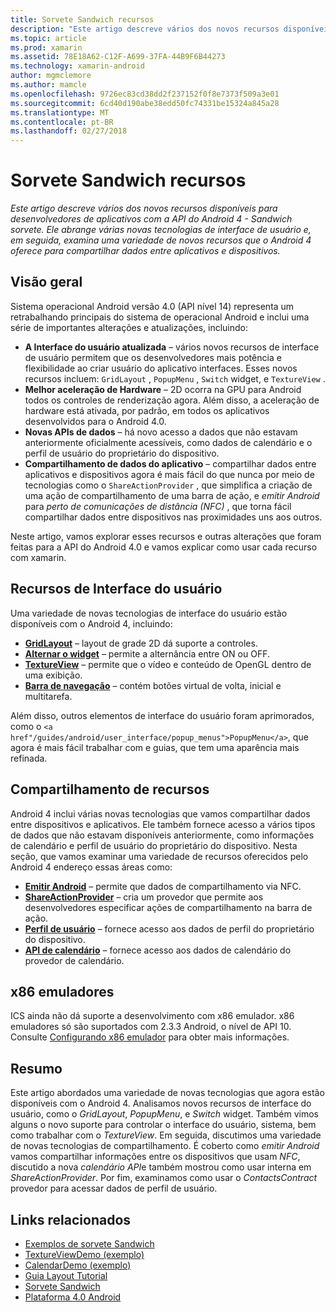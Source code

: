 ```yaml
---
title: Sorvete Sandwich recursos
description: "Este artigo descreve vários dos novos recursos disponíveis para desenvolvedores de aplicativos com a API do Android 4 - Sandwich sorvete. Ele abrange várias novas tecnologias de interface de usuário e, em seguida, examina uma variedade de novos recursos que o Android 4 oferece para compartilhar dados entre aplicativos e dispositivos."
ms.topic: article
ms.prod: xamarin
ms.assetid: 78E18A62-C12F-A699-37FA-44B9F6B44273
ms.technology: xamarin-android
author: mgmclemore
ms.author: mamcle
ms.openlocfilehash: 9726ec83cd38dd2f237152f0f8e7373f509a3e01
ms.sourcegitcommit: 6cd40d190abe38edd50fc74331be15324a845a28
ms.translationtype: MT
ms.contentlocale: pt-BR
ms.lasthandoff: 02/27/2018
---
```

# <a name="ice-cream-sandwich-features"></a>Sorvete Sandwich recursos

_Este artigo descreve vários dos novos recursos disponíveis para desenvolvedores de aplicativos com a API do Android 4 - Sandwich sorvete. Ele abrange várias novas tecnologias de interface de usuário e, em seguida, examina uma variedade de novos recursos que o Android 4 oferece para compartilhar dados entre aplicativos e dispositivos._

## <a name="overview"></a>Visão geral

Sistema operacional Android versão 4.0 (API nível 14) representa um retrabalhando principais do sistema de operacional Android e inclui uma série de importantes alterações e atualizações, incluindo:

-   **A Interface do usuário atualizada** – vários novos recursos de interface de usuário permitem que os desenvolvedores mais potência e flexibilidade ao criar usuário do aplicativo interfaces. Esses novos recursos incluem: `GridLayout` , `PopupMenu` , `Switch` widget, e `TextureView` . 
-   **Melhor aceleração de Hardware** – 2D ocorra na GPU para Android todos os controles de renderização agora. Além disso, a aceleração de hardware está ativada, por padrão, em todos os aplicativos desenvolvidos para o Android 4.0. 
-   **Novas APIs de dados** – há novo acesso a dados que não estavam anteriormente oficialmente acessíveis, como dados de calendário e o perfil de usuário do proprietário do dispositivo. 
-   **Compartilhamento de dados do aplicativo** – compartilhar dados entre aplicativos e dispositivos agora é mais fácil do que nunca por meio de tecnologias como o `ShareActionProvider` , que simplifica a criação de uma ação de compartilhamento de uma barra de ação, e *emitir Android* para *perto de comunicações de distância (NFC)* , que torna fácil compartilhar dados entre dispositivos nas proximidades uns aos outros. 


Neste artigo, vamos explorar esses recursos e outras alterações que foram feitas para a API do Android 4.0 e vamos explicar como usar cada recurso com xamarin.

## <a name="user-interface-features"></a>Recursos de Interface do usuário

Uma variedade de novas tecnologias de interface do usuário estão disponíveis com o Android 4, incluindo:

-   **[GridLayout](~/android/user-interface/layouts/grid-layout.md)**  – layout de grade 2D dá suporte a controles. 
-   **[Alternar o widget](~/android/user-interface/controls/switch.md)**  – permite a alternância entre ON ou OFF. 
-   **[TextureView](~/android/user-interface/controls/texture-view.md)**  – permite que o vídeo e conteúdo de OpenGL dentro de uma exibição. 
-   **[Barra de navegação](~/android/user-interface/controls/navigation-bar.md)**  – contém botões virtual de volta, inicial e multitarefa. 


Além disso, outros elementos de interface do usuário foram aprimorados, como o `<a href"/guides/android/user_interface/popup_menus">PopupMenu</a>`, que agora é mais fácil trabalhar com e guias, que tem uma aparência mais refinada.

## <a name="sharing-features"></a>Compartilhamento de recursos

Android 4 inclui várias novas tecnologias que vamos compartilhar dados entre dispositivos e aplicativos. Ele também fornece acesso a vários tipos de dados que não estavam disponíveis anteriormente, como informações de calendário e perfil de usuário do proprietário do dispositivo. Nesta seção, que vamos examinar uma variedade de recursos oferecidos pelo Android 4 endereço essas áreas como:

-  **[Emitir Android](~/android/platform/android-beam.md)**  – permite que dados de compartilhamento via NFC.
-   **[ShareActionProvider](~/android/user-interface/controls/action-bar.md)**  – cria um provedor que permite aos desenvolvedores especificar ações de compartilhamento na barra de ação. 
-   **[Perfil de usuário](~/android/user-interface/user-profile.md)**  – fornece acesso aos dados de perfil do proprietário do dispositivo. 
-   **[API de calendário](~/android/user-interface/controls/calendar.md)**  – fornece acesso aos dados de calendário do provedor de calendário. 

## <a name="x86-emulators"></a>x86 emuladores

ICS ainda não dá suporte a desenvolvimento com x86 emulador. x86 emuladores só são suportados com 2.3.3 Android, o nível de API 10. Consulte [Configurando x86 emulador](~/android/get-started/installation/android-emulator/index.md) para obter mais informações.

## <a name="summary"></a>Resumo

Este artigo abordados uma variedade de novas tecnologias que agora estão disponíveis com o Android 4. Analisamos novos recursos de interface do usuário, como o *GridLayout*, *PopupMenu*, e *Switch* widget. Também vimos alguns o novo suporte para controlar o interface do usuário, sistema, bem como trabalhar com o *TextureView*. Em seguida, discutimos uma variedade de novas tecnologias de compartilhamento. É coberto como *emitir Android* vamos compartilhar informações entre os dispositivos que usam *NFC*, discutido a nova *calendário API*e também mostrou como usar interna em  *ShareActionProvider*.
Por fim, examinamos como usar o *ContactsContract* provedor para acessar dados de perfil de usuário.



## <a name="related-links"></a>Links relacionados

- [Exemplos de sorvete Sandwich](https://developer.xamarin.com/samples/monodroid/PlatformFeatures/ICS_Samples/)
- [TextureViewDemo (exemplo)](https://developer.xamarin.com/samples/monodroid/TextureViewDemo/)
- [CalendarDemo (exemplo)](https://developer.xamarin.com/samples/monodroid/CalendarDemo/)
- [Guia Layout Tutorial](~/android/user-interface/layouts/tab-layout/index.md)
- [Sorvete Sandwich](http://developer.android.com/about/versions/android-4.0-highlights.html)
- [Plataforma 4.0 Android](http://developer.android.com/about/versions/android-4.0.html)
